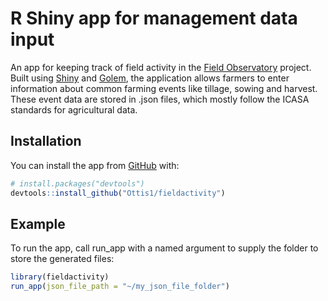 
<!-- README.md is generated from README.Rmd. Please edit that file -->

# R Shiny app for management data input

<!-- badges: start -->

<!-- badges: end -->

An app for keeping track of field activity in the [Field
Observatory](https://www.fieldobservatory.org) project. Built using
[Shiny](http://shiny.rstudio.com/) and
[Golem](https://thinkr-open.github.io/golem/), the application allows
farmers to enter information about common farming events like tillage,
sowing and harvest. These event data are stored in .json files, which
mostly follow the ICASA standards for agricultural
data.

## Installation

<!-- You can install the released version of fieldactivity from [CRAN](https://CRAN.R-project.org) with:

``` r
install.packages("fieldactivity")
``` 
-->

You can install the app from [GitHub](https://github.com/) with:

``` r
# install.packages("devtools")
devtools::install_github("Ottis1/fieldactivity")
```

## Example

To run the app, call run\_app with a named argument to supply the folder
to store the generated files:

``` r
library(fieldactivity)
run_app(json_file_path = "~/my_json_file_folder")
```

<!-- What is special about using `README.Rmd` instead of just `README.md`? You can include R chunks like so:


```r
summary(cars)
#>      speed           dist       
#>  Min.   : 4.0   Min.   :  2.00  
#>  1st Qu.:12.0   1st Qu.: 26.00  
#>  Median :15.0   Median : 36.00  
#>  Mean   :15.4   Mean   : 42.98  
#>  3rd Qu.:19.0   3rd Qu.: 56.00  
#>  Max.   :25.0   Max.   :120.00
```

You'll still need to render `README.Rmd` regularly, to keep `README.md` up-to-date. `devtools::build_readme()` is handy for this. You could also use GitHub Actions to re-render `README.Rmd` every time you push. An example workflow can be found here: <https://github.com/r-lib/actions/tree/master/examples>.

You can also embed plots, for example:

<img src="man/figures/README-pressure-1.png" width="100%" />

In that case, don't forget to commit and push the resulting figure files, so they display on GitHub and CRAN. -->
